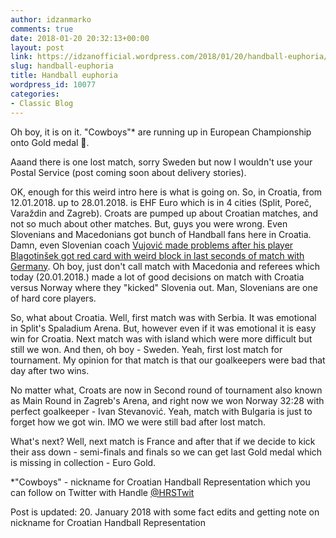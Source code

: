 ```yaml
---
author: idzanmarko
comments: true
date: 2018-01-20 20:32:13+00:00
layout: post
link: https://idzanofficial.wordpress.com/2018/01/20/handball-euphoria/
slug: handball-euphoria
title: Handball euphoria
wordpress_id: 10077
categories:
- Classic Blog
---
```


Oh boy, it is on it. "Cowboys"* are running up in European Championship onto Gold medal 🏅.

Aaand there is one lost match, sorry Sweden but now I wouldn't use your Postal Service (post coming soon about delivery stories).

OK, enough for this weird intro here is what is going on. So, in Croatia, from 12.01.2018. up to 28.01.2018. is EHF Euro which is in 4 cities (Split, Poreč, Varaždin and Zagreb). Croats are pumped up about Croatian matches, and not so much about other matches. But, guys you were wrong. Even Slovenians and Macedonians got bunch of Handball fans here in Croatia. Damn, even Slovenian coach [Vujović made problems after his player Blagotinšek got red card with weird block in last seconds of match with Germany](http://cro2018.ehf-euro.com/newsdetail/reichmanns-penalty-secures-lucky-draw-for-germany/). Oh boy, just don't call match with Macedonia and referees which today (20.01.2018.) made a lot of good decisions on match with Croatia versus Norway where they "kicked" Slovenia out. Man, Slovenians are one of hard core players.

So, what about Croatia. Well, first match was with Serbia. It was emotional in Split's Spaladium Arena. But, however even if it was emotional it is easy win for Croatia. Next match was with island which were more difficult but still we won. And then, oh boy - Sweden. Yeah, first lost match for tournament. My opinion for that match is that our goalkeepers were bad that day after two wins.

No matter what, Croats are now in Second round of tournament also known as Main Round in Zagreb's Arena, and right now we won Norway 32:28 with perfect goalkeeper - Ivan Stevanović. Yeah, match with Bulgaria is just to forget how we got win. IMO we were still bad after lost match.

What's next? Well, next match is France and after that if we decide to kick their ass down - semi-finals and finals so we can get last Gold medal which is missing in collection - Euro Gold.

*"Cowboys" - nickname for Croatian Handball Representation which you can follow on Twitter with Handle [@HRSTwit](https://twitter.com/HRStwitt)

Post is updated: 20. January 2018 with some fact edits and getting note on nickname for Croatian Handball Representation
